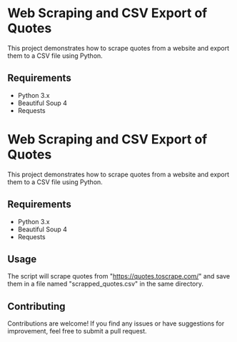 # Web Scraping and CSV Export of Quotes

This project demonstrates how to scrape quotes from a website and export them to a CSV file using Python.

## Requirements

- Python 3.x
- Beautiful Soup 4
- Requests

# Web Scraping and CSV Export of Quotes

This project demonstrates how to scrape quotes from a website and export them to a CSV file using Python.

## Requirements

- Python 3.x
- Beautiful Soup 4
- Requests

## Usage

The script will scrape quotes from "https://quotes.toscrape.com/" and save them in a file named "scrapped_quotes.csv" in the same directory.

## Contributing
Contributions are welcome! If you find any issues or have suggestions for improvement, feel free to submit a pull request.